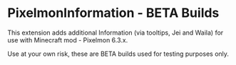 # PixelmonInformation - BETA Builds
This extension adds additional Information (via tooltips, Jei and Waila) for use with Minecraft mod - Pixelmon 6.3.x.

Use at your own risk, these are BETA builds used for testing purposes only.